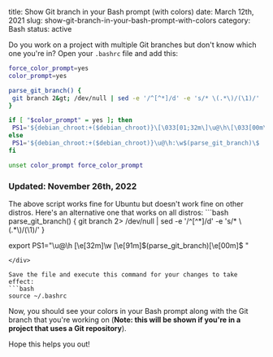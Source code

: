 title: Show Git branch in your Bash prompt (with colors)
date: March 12th, 2021
slug: show-git-branch-in-your-bash-prompt-with-colors
category: Bash
status: active

Do you work on a project with multiple Git branches but don't know which one you're in? Open your `.bashrc` file and add this:

```bash
force_color_prompt=yes
color_prompt=yes

parse_git_branch() {
 git branch 2&gt; /dev/null | sed -e '/^[^*]/d' -e 's/* \(.*\)/(\1)/'
}

if [ "$color_prompt" = yes ]; then
 PS1='${debian_chroot:+($debian_chroot)}\[\033[01;32m\]\u@\h\[\033[00m\]:\[\033[01;34m\]\w\[\033[01;31m\]$(parse_git_branch)\[\033[00m\]\$ '
else
 PS1='${debian_chroot:+($debian_chroot)}\u@\h:\w$(parse_git_branch)\$ '
fi

unset color_prompt force_color_prompt
```

<div class="post-notification info">
    <h3>Updated: November 26th, 2022</h3>
    The above script works fine for Ubuntu but doesn't work fine on other distros. Here's an alternative one that works on all distros:
```bash
parse_git_branch() {
    git branch 2> /dev/null | sed -e '/^[^*]/d' -e 's/* \(.*\)/(\1)/'
}

export PS1="\u@\h \[\e[32m\]\w \[\e[91m\]\$(parse_git_branch)\[\e[00m\]$ "
```
</div>

Save the file and execute this command for your changes to take effect:
```bash
source ~/.bashrc
```

Now, you should see your colors in your Bash prompt along with the Git branch that you're working on (**Note: this will be shown if you're in a project that uses a Git repository**).

Hope this helps you out!
